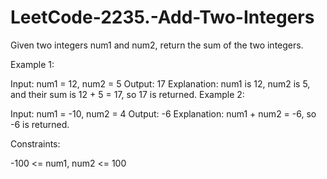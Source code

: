 # LeetCode-2235.-Add-Two-Integers
Given two integers num1 and num2, return the sum of the two integers.
 

Example 1:

Input: num1 = 12, num2 = 5
Output: 17
Explanation: num1 is 12, num2 is 5, and their sum is 12 + 5 = 17, so 17 is returned.
Example 2:

Input: num1 = -10, num2 = 4
Output: -6
Explanation: num1 + num2 = -6, so -6 is returned.
 

Constraints:

-100 <= num1, num2 <= 100
